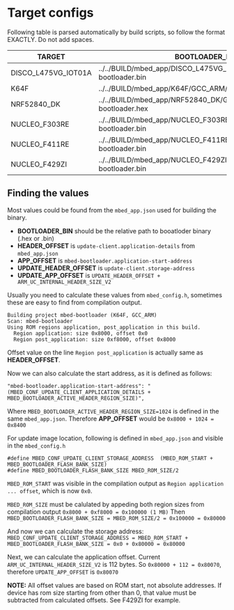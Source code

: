 # Target configs

Following table is parsed automatically by build scripts, so follow the format EXACTLY. Do not add spaces.

|TARGET|BOOTLOADER_BIN|HEADER_OFFSET|APP_OFFSET|UPDATE_HEADER_OFFSET|UPDATE_APP_OFFSET|
|------|--------------|-------------|---------|--------------------|------------------|
|DISCO_L475VG_IOT01A|../../BUILD/mbed_app/DISCO_L475VG_IOT01A/GCC_ARM/mbed-bootloader.bin|0x8000|0x8400|0x80000|0x80070|
|K64F|../../BUILD/mbed_app/K64F/GCC_ARM/mbed-bootloader.bin|0x8000|0x8400|0x80000|0x80070|
|NRF52840_DK|../../BUILD/mbed_app/NRF52840_DK/GCC_ARM/mbed-bootloader.hex|0x8000|0x8400|0x80000|0x80070|
|NUCLEO_F303RE|../../BUILD/mbed_app/NUCLEO_F303RE/GCC_ARM/mbed-bootloader.bin|0x8000|0x8400|0x40000|0x40070|
|NUCLEO_F411RE|../../BUILD/mbed_app/NUCLEO_F411RE/GCC_ARM/mbed-bootloader.bin|0x8000|0x8400|0x40000|0x40070|
|NUCLEO_F429ZI|../../BUILD/mbed_app/NUCLEO_F429ZI/GCC_ARM/mbed-bootloader.bin|0x8000|0x8400|0x100000|0x100070|


## Finding the values

Most values could be found from the `mbed_app.json` used for building the binary.

* **BOOTLOADER_BIN** should be the relative path to booatloder binary (.hex or .bin)
* **HEADER_OFFSET**  is `update-client.application-details` from `mbed_app.json`
* **APP_OFFSET**     is `mbed-bootloader.application-start-address`
* **UPDATE_HEADER_OFFSET** is `update-client.storage-address`
* **UPDATE_APP_OFFSET**    is `UPDATE_HEADER_OFFSET + ARM_UC_INTERNAL_HEADER_SIZE_V2`

Usually you need to calculate these values from `mbed_config.h`, sometimes these are easy to find from compilation output.

```
Building project mbed-bootloader (K64F, GCC_ARM)
Scan: mbed-bootloader
Using ROM regions application, post_application in this build.
  Region application: size 0x8000, offset 0x0
  Region post_application: size 0xf8000, offset 0x8000
```

Offset value on the line `Region post_application` is actually same as **HEADER_OFFSET**.

Now we can also calculate the start address, as it is defined as follows:

```
"mbed-bootloader.application-start-address": "(MBED_CONF_UPDATE_CLIENT_APPLICATION_DETAILS + MBED_BOOTLOADER_ACTIVE_HEADER_REGION_SIZE)",
```

Where `MBED_BOOTLOADER_ACTIVE_HEADER_REGION_SIZE=1024` is defined in the same `mbed_app.json`.
Therefore **APP_OFFSET** would be `0x8000 + 1024 = 0x8400`

For update image location, following is defined in `mbed_app.json` and visible in the `mbed_config.h`

```
#define MBED_CONF_UPDATE_CLIENT_STORAGE_ADDRESS  (MBED_ROM_START + MBED_BOOTLOADER_FLASH_BANK_SIZE)
#define MBED_BOOTLOADER_FLASH_BANK_SIZE MBED_ROM_SIZE/2
```

`MBED_ROM_START` was visible in the compilation output as `Region application ... offset`, which is now `0x0`.

`MBED_ROM_SIZE` must be calulated by appeding both region sizes from compilation output `0x8000 + 0xf8000 = 0x100000 (1 MB)`
Then `MBED_BOOTLOADER_FLASH_BANK_SIZE = MBED_ROM_SIZE/2 = 0x100000 = 0x80000`

And now we can calculate the storage address:
`MBED_CONF_UPDATE_CLIENT_STORAGE_ADDRESS = MBED_ROM_START + MBED_BOOTLOADER_FLASH_BANK_SIZE = 0x0 + 0x80000 = 0x80000`

Next, we can calculate the application offset. Current `ARM_UC_INTERNAL_HEADER_SIZE_V2` is 112 bytes.
So `0x80000 + 112 = 0x80070`, therefore `UPDATE_APP_OFFSET` is `0x80070`

**NOTE:** All offset values are based on ROM start, not absolute addresses. If device has rom size starting from other than 0, that value must be subtracted from calculated offsets. See F429ZI for example.
